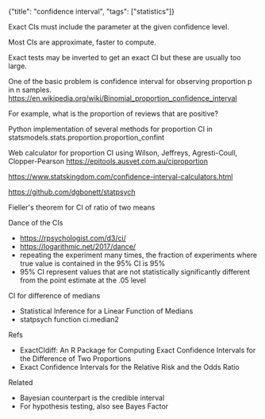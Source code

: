 {"title": "confidence interval", "tags": ["statistics"]}

Exact CIs must include the parameter at the given confidence level.

Most CIs are approximate, faster to compute.

Exact tests may be inverted to get an exact CI but these are usually too large.

One of the basic problem is confidence interval for observing proportion p in n samples.
https://en.wikipedia.org/wiki/Binomial_proportion_confidence_interval

For example, what is the proportion of reviews that are positive?

Python implementation of several methods for proportion CI in
statsmodels.stats.proportion.proportion_confint

Web calculator for proportion CI using Wilson, Jeffreys, Agresti-Coull, Clopper-Pearson
https://epitools.ausvet.com.au/ciproportion

https://www.statskingdom.com/confidence-interval-calculators.html

https://github.com/dgbonett/statpsych

Fieller's theorem for CI of ratio of two means

Dance of the CIs
* https://rpsychologist.com/d3/ci/
* https://logarithmic.net/2017/dance/
* repeating the experiment many times, the fraction of experiments where true value is contained in the 95% CI is 95%
* 95% CI represent values that are not statistically significantly different from the point estimate at the .05 level

CI for difference of medians
* Statistical Inference for a Linear Function of Medians
* statpsych function ci.median2

Refs
* ExactCIdiff: An R Package for Computing Exact Confidence Intervals for the Difference of Two Proportions
* Exact Confidence Intervals for the Relative Risk and the Odds Ratio

Related
* Bayesian counterpart is the credible interval
* For hypothesis testing, also see Bayes Factor

